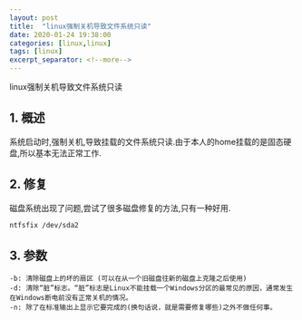 ```yaml
---
layout: post
title:  "linux强制关机导致文件系统只读"
date: 2020-01-24 19:38:00
categories: [linux,linux]
tags: [linux]
excerpt_separator: <!--more-->
---
```

linux强制关机导致文件系统只读
<!--more-->

## 1. 概述
系统启动时,强制关机,导致挂载的文件系统只读.由于本人的home挂载的是固态硬盘,所以基本无法正常工作.

## 2. 修复
磁盘系统出现了问题,尝试了很多磁盘修复的方法,只有一种好用.

```bash
ntfsfix /dev/sda2
```

## 3. 参数

    -b: 清除磁盘上的坏的扇区 (可以在从一个旧磁盘往新的磁盘上克隆之后使用)
    -d: 清除“脏”标志。“脏”标志是Linux不能挂载一个Windows分区的最常见的原因，通常发生在Windows断电前没有正常关机的情况。
    -n: 除了在标准输出上显示它要完成的(换句话说，就是需要修复哪些)之外不做任何事。